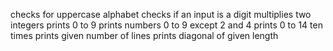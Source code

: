 checks for uppercase alphabet
checks if an input is a digit
multiplies two integers
prints 0 to 9
prints numbers 0 to 9 except 2 and 4
prints 0 to 14 ten times
prints given number of lines
prints diagonal of given length
